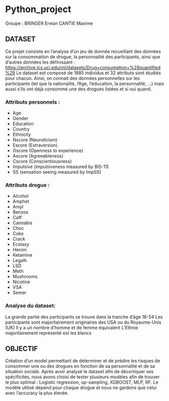 # Python_project

Groupe :
BRINGER Erwan
CANTIE Maxime

## DATASET
Ce projet consiste en l’analyse d’un jeu de donnée recueillant des données sur la consommation de drogue, la personnalité des participants, ainsi que d’autres données les définissant :
https://archive.ics.uci.edu/ml/datasets/Drug+consumption+%28quantified%29
Le dataset est composé de 1885 individus et 32 attributs sont étudiés pour chacun. Ainsi, on connait des données personnelles sur les participants (tel que la nationalité, l’Age, l’éducation, la personnalité, …) mais aussi s’ils ont déjà consommé une des drogues listées et si oui quand.

### Attributs personnels :
 - Age
 - Gender
 - Education
 - Country
 - Ethnicity
 - Nscore (Neuroticism)
 - Escore (Extraversion)
 - Oscore (Openness to experience)
 - Ascore (Agreeableness)
 - Cscore (Conscientiousness) 
 - Impulsive (impulsiveness measured by BIS-11)
 - SS (sensation seeing measured by ImpSS)

### Attributs drogue :
 
 - Alcohol     
 - Amphet 
 - Amyl
 - Benzos 
 - Caff
 - Cannabis
 - Choc
 - Coke 
 - Crack
 - Ecstasy
 - Heroin
 - Ketamine
 - Legalh
 - LSD
 - Meth 
 - Mushrooms
 - Nicotine 
 - VSA
 - Semer 

### Analyse du dataset:
La grande partie des participants se trouve dans la tranche d’âge 18-54
Les participants sont majoritairement originaires des USA ou du Royaume-Unis (UK)
Il y a un nombre d’homme et de femme équivalent
L’Ethnie majoritairement représenté est les blancs

## OBJECTIF 
Création d’un model permettant de déterminer et de prédire les risques de consommer une ou des drogues en fonction de sa personnalité et de sa situation sociale.
Après avoir analysé le dataset afin de décortiquer ses spécificités, nous avons choisi de tester plusieurs modèles afin de trouver le plus optimal : Logistic regression, up-sampling, XGBOOST, MLP, RF. Le modèle utilisé dépend pour chaque drogue et nous ne gardons que celui avec l’accuracy la plus élevée.
